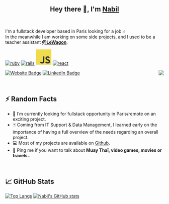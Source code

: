 <h2 align="center">Hey there 👋, I'm <a href="http://www.nabil-labrazi.com/">Nabil</a></h2>
<br>
<p>I'm a fullstack developer based in Paris looking for a job 🎶
  <br>
In the meanwhile I am working on some side projects, and I used to be a teacher assistant <strong><a href="https://www.lewagon.com/">@LeWagon</a></strong>.</p>

<p>
  <a href="https://www.ruby-lang.org/en/"><img src="https://cdn.iconscout.com/icon/free/png-256/ruby-47-1175102.png" alt="ruby" width="50" height="50"/></a>
  <a href="https://rubyonrails.org/"><img src="https://www.iconattitude.com/icons/open_icon_library/apps/png/256/development-ruby_on_rails.png" alt="rails" width="50" height="50"/></a>
  <a href="https://developer.mozilla.org/en-US/docs/Learn/JavaScript/First_steps/What_is_JavaScript"><img src="https://raw.githubusercontent.com/devicons/devicon/ac557d6ff33ff370a5db99f97aeab35ea5c67fbd/icons/javascript/javascript-original.svg" alt="javascript" width="50" height="50"/></a>
  <a href="https://reactjs.org/"><img src="https://cdn2.iconfinder.com/data/icons/designer-skills/128/react-512.png" alt="react" width="50" height="50"/></a>
<br>
<p>
  <a href="http://www.nabil-labrazi.fr"><img src="https://img.shields.io/badge/-nabillabrazi.com-4E69C8?style=flat-square&amp;labelColor=4E69C8&amp;logo=Firefox&amp;link=https://stanleylim.me" alt="Website Badge"></a>
  <a href="https://fr.linkedin.com/in/nabil-labrazi-a0a97a1a6"><img src="https://img.shields.io/badge/-@nabillabrazi-0077B5?style=flat-square&amp;labelColor=0077B5&amp;logo=LinkedIn&amp;link=https://www.linkedin.com/in/serbis/" alt="LinkedIn Badge"></a>
  <img align="right" src="https://img.devrant.com/devrant/rant/r_280189_VvYDY.gif" />
</p>

<br>

<h2>⚡️ Random Facts</h2>
<ul>
  <li>🧭   I’m currently looking for fullstack opportunity in Paris/remote on an exciting project.</li>
  <li>🃏   Coming from IT Support & Data Management, I learned early on the importance of having a full overview of the needs regarding an overall project.</li>
  <li>💻   Most of my projects are available on <a href="https://github.com/nlabrazi?tab=repositories">Github</a>.</li>
  <li>💬   Ping me if you want to talk about <strong>Muay Thaï, video games, movies or travels.</strong>.</li>
</ul>

<br>

## &#x1f4c8; GitHub Stats

[![Top Langs](https://github-readme-stats.vercel.app/api/top-langs/?username=nlabrazi)](https://github.com/nlabrazi/github-readme-stats)
[![Nabil's GitHub stats](https://github-readme-stats.vercel.app/api?username=nlabrazi)](https://github.com/nlabrazi/github-readme-stats)
